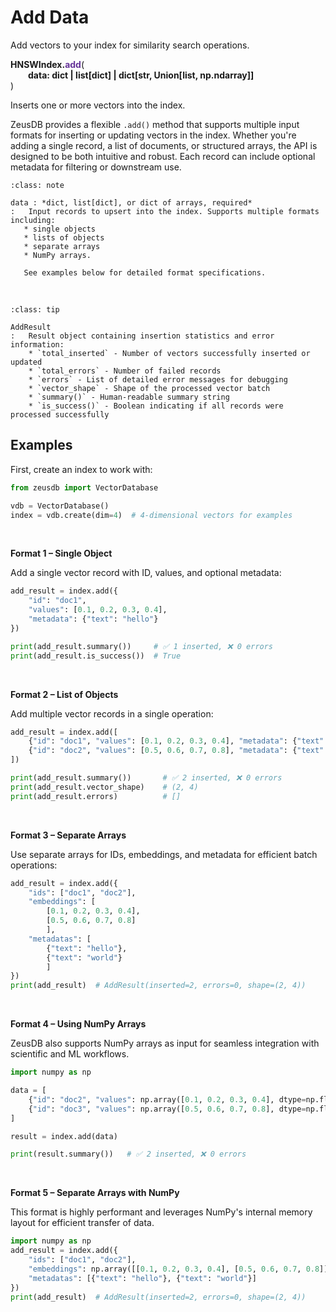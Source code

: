 # Add Data

Add vectors to your index for similarity search operations.

**HNSWIndex.<span style="color: #663399;">add</span>**(<br/>
&emsp;&emsp;**data: dict | list[dict] | dict[str, Union[list, np.ndarray]]**<br/>
) 

Inserts one or more vectors into the index. 

ZeusDB provides a flexible `.add()` method that supports multiple input formats for inserting or updating vectors in the index. Whether you're adding a single record, a list of documents, or structured arrays, the API is designed to be both intuitive and robust. Each record can include optional metadata for filtering or downstream use.

```{admonition} Parameters
:class: note

data : *dict, list[dict], or dict of arrays, required*
:   Input records to upsert into the index. Supports multiple formats including:
   * single objects
   * lists of objects
   * separate arrays
   * NumPy arrays. 

   See examples below for detailed format specifications.

```


<br />

```{admonition} Returns
:class: tip

AddResult
:   Result object containing insertion statistics and error information:
    * `total_inserted` - Number of vectors successfully inserted or updated
    * `total_errors` - Number of failed records  
    * `errors` - List of detailed error messages for debugging
    * `vector_shape` - Shape of the processed vector batch
    * `summary()` - Human-readable summary string
    * `is_success()` - Boolean indicating if all records were processed successfully
```


## Examples

First, create an index to work with:
```python
from zeusdb import VectorDatabase

vdb = VectorDatabase()
index = vdb.create(dim=4)  # 4-dimensional vectors for examples
```

<br />

**Format 1 – Single Object**

Add a single vector record with ID, values, and optional metadata:

```python
add_result = index.add({
    "id": "doc1",
    "values": [0.1, 0.2, 0.3, 0.4],
    "metadata": {"text": "hello"}
})

print(add_result.summary())     # ✅ 1 inserted, ❌ 0 errors
print(add_result.is_success())  # True
```

<br />

**Format 2 – List of Objects**

Add multiple vector records in a single operation:

```python
add_result = index.add([
    {"id": "doc1", "values": [0.1, 0.2, 0.3, 0.4], "metadata": {"text": "hello"}},
    {"id": "doc2", "values": [0.5, 0.6, 0.7, 0.8], "metadata": {"text": "world"}}
])

print(add_result.summary())       # ✅ 2 inserted, ❌ 0 errors
print(add_result.vector_shape)    # (2, 4)
print(add_result.errors)          # []
```

<br />

**Format 3 – Separate Arrays**

Use separate arrays for IDs, embeddings, and metadata for efficient batch operations:

```python
add_result = index.add({
    "ids": ["doc1", "doc2"],
    "embeddings": [
        [0.1, 0.2, 0.3, 0.4], 
        [0.5, 0.6, 0.7, 0.8]
        ],
    "metadatas": [
        {"text": "hello"}, 
        {"text": "world"}
        ]
})
print(add_result)  # AddResult(inserted=2, errors=0, shape=(2, 4))
```

<br />

**Format 4 – Using NumPy Arrays**

ZeusDB also supports NumPy arrays as input for seamless integration with scientific and ML workflows.

```python
import numpy as np

data = [
    {"id": "doc2", "values": np.array([0.1, 0.2, 0.3, 0.4], dtype=np.float32), "metadata": {"type": "blog"}},
    {"id": "doc3", "values": np.array([0.5, 0.6, 0.7, 0.8], dtype=np.float32), "metadata": {"type": "news"}},
]

result = index.add(data)

print(result.summary())   # ✅ 2 inserted, ❌ 0 errors
```

<br />

**Format 5 – Separate Arrays with NumPy**

This format is highly performant and leverages NumPy's internal memory layout for efficient transfer of data.

```python
import numpy as np
add_result = index.add({
    "ids": ["doc1", "doc2"],
    "embeddings": np.array([[0.1, 0.2, 0.3, 0.4], [0.5, 0.6, 0.7, 0.8]], dtype=np.float32),
    "metadatas": [{"text": "hello"}, {"text": "world"}]
})
print(add_result)  # AddResult(inserted=2, errors=0, shape=(2, 4))
```

<br />











